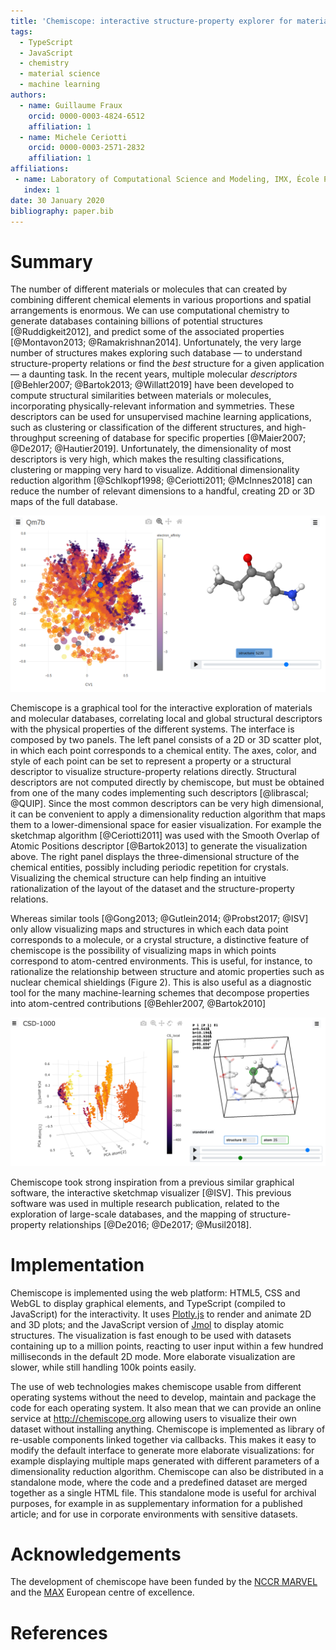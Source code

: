 ```yaml
---
title: 'Chemiscope: interactive structure-property explorer for materials and molecules'
tags:
  - TypeScript
  - JavaScript
  - chemistry
  - material science
  - machine learning
authors:
  - name: Guillaume Fraux
    orcid: 0000-0003-4824-6512
    affiliation: 1
  - name: Michele Ceriotti
    orcid: 0000-0003-2571-2832
    affiliation: 1
affiliations:
 - name: Laboratory of Computational Science and Modeling, IMX, École Polytechnique Fédérale de Lausanne, 1015 Lausanne, Switzerland
   index: 1
date: 30 January 2020
bibliography: paper.bib
---
```


# Summary

The number of different materials or molecules that can created by combining
different chemical elements in various proportions and spatial arrangements is
enormous. We can use computational chemistry to generate databases containing
billions of potential structures [@Ruddigkeit2012], and predict some of the
associated properties [@Montavon2013; @Ramakrishnan2014]. Unfortunately, the
very large number of structures makes exploring such database — to understand
structure-property relations or find the *best* structure for a given
application — a daunting task. In the recent years, multiple molecular
*descriptors* [@Behler2007; @Bartok2013; @Willatt2019] have been developed to
compute structural similarities between materials or molecules, incorporating
physically-relevant information and symmetries. These descriptors can be used
for unsupervised machine learning applications, such as clustering or
classification of the different structures, and high-throughput screening of
database for specific properties [@Maier2007; @De2017; @Hautier2019].
Unfortunately, the dimensionality of most descriptors is very high, which makes
the resulting classifications, clustering or mapping very hard to visualize.
Additional dimensionality reduction algorithm [@Schlkopf1998; @Ceriotti2011;
@McInnes2018] can reduce the number of relevant dimensions to a handful,
creating 2D or 3D maps of the full database.

![The Qm7b database [@Montavon2013] visualized with chemiscope](screenshot.png)

Chemiscope is a graphical tool for the interactive exploration of materials and
molecular databases, correlating local and global structural descriptors with
the physical properties of the different systems. The interface is composed by
two panels. The left panel consists of a 2D or 3D scatter plot, in which each
point corresponds to a chemical entity. The axes, color, and style of each point
can be set to represent a property or a structural descriptor to visualize
structure-property relations directly. Structural descriptors are not computed
directly by chemiscope, but must be obtained from one of the many codes
implementing such descriptors [@librascal; @QUIP]. Since the most common
descriptors can be very high dimensional, it can be convenient to apply a
dimensionality reduction algorithm that maps them to a lower-dimensional space
for easier visualization. For example the sketchmap algorithm [@Ceriotti2011]
was used with the Smooth Overlap of Atomic Positions descriptor [@Bartok2013] to
generate the visualization above. The right panel displays the three-dimensional
structure of the chemical entities, possibly including periodic repetition for
crystals. Visualizing the chemical structure can help finding an intuitive
rationalization of the layout of the dataset and the structure-property
relations.

Whereas similar tools [@Gong2013; @Gutlein2014; @Probst2017; @ISV] only allow
visualizing maps and structures in which each data point corresponds to a
molecule, or a crystal  structure, a distinctive feature of chemiscope is the
possibility of visualizing maps in which points correspond to atom-centred
environments. This is useful, for instance, to rationalize the relationship
between structure and atomic properties such as nuclear chemical shieldings
(Figure 2). This is also useful as a diagnostic tool for the many
machine-learning schemes that decompose properties into atom-centred
contributions [@Behler2007, @Bartok2010]


![Database of chemical shielding [@Paruzzo2018] in chemiscope showing the use of a 3D plot and atomic environments highlighting](./screenshot-3d.png)

Chemiscope took strong inspiration from a previous similar graphical software,
the interactive sketchmap visualizer [@ISV]. This previous software was used in
multiple research publication, related to the exploration of large-scale
databases, and the mapping of structure-property relationships [@De2016;
@De2017; @Musil2018].

# Implementation

Chemiscope is implemented using the web platform: HTML5, CSS and WebGL to
display graphical elements, and TypeScript (compiled to JavaScript) for the
interactivity. It uses [Plotly.js](https://plot.ly/javascript/) to render and
animate 2D and 3D plots; and the JavaScript version of [Jmol](http://jmol.org/)
to display atomic structures. The visualization is fast enough to be used with
datasets containing up to a million points, reacting to user input within a few
hundred milliseconds in the default 2D mode. More elaborate visualization are
slower, while still handling 100k points easily.

The use of web technologies makes chemiscope usable from different operating
systems without the need to develop, maintain and package the code for each
operating system. It also mean that we can provide an online service at
http://chemiscope.org allowing users to visualize their own dataset without
installing anything. Chemiscope is implemented as library of re-usable
components linked together via callbacks. This makes it easy to modify the
default interface to generate more elaborate visualizations: for example
displaying multiple maps generated with different parameters of a dimensionality
reduction algorithm. Chemiscope can also be distributed in a standalone mode,
where the code and a predefined dataset are merged together as a single HTML
file. This standalone mode is useful for archival purposes, for example in as
supplementary information for a published article; and for use in corporate
environments with sensitive datasets.

# Acknowledgements

The development of chemiscope have been funded by the [NCCR
MARVEL](http://nccr-marvel.ch/) and the [MAX](http://max-centre.eu/) European
centre of excellence.

# References
